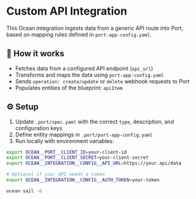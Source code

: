 # Custom API Integration

This Ocean integration ingests data from a generic API route into Port, based on mapping rules defined in `port-app-config.yaml`.

## 🔁 How it works

- Fetches data from a configured API endpoint (`api_url`)
- Transforms and maps the data using `port-app-config.yaml`
- Sends `operation: create/update` or `delete` webhook requests to Port
- Populates entities of the blueprint: `apiItem`

## ⚙️ Setup

1. Update `.port/spec.yaml` with the correct `type`, description, and configuration keys
2. Define entity mappings in `.port/port-app-config.yaml`
3. Run locally with environment variables:

```bash
export OCEAN__PORT__CLIENT_ID=your-client-id
export OCEAN__PORT__CLIENT_SECRET=your-client-secret
export OCEAN__INTEGRATION__CONFIG__API_URL=https://your.api/data

# Optional if your API needs a token
export OCEAN__INTEGRATION__CONFIG__AUTH_TOKEN=your-token

ocean sail -O
